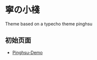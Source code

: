 # 寧の小棧

Theme based on a typecho theme pinghsu

## 初始页面

- [Pinghsu-Demo](http://ning-qie.github.io/Ning-Qie.github.io-demo/)
